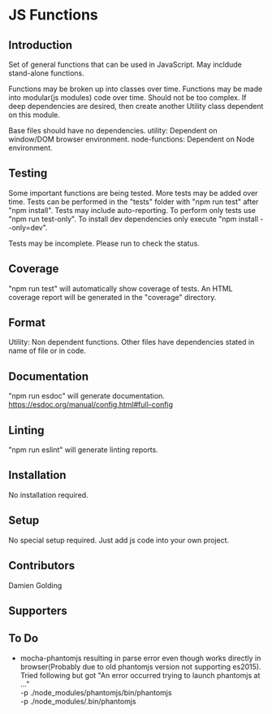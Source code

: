 # JS Functions

## Introduction

Set of general functions that can be used in JavaScript.
May incldude stand-alone functions.

Functions may be broken up into classes over time.
Functions may be made into modular(js modules) code over time.
Should not be too complex. If deep dependencies are desired, then create another Utility class dependent on this module.

Base files should have no dependencies.
utility: Dependent on window/DOM browser environment.
node-functions: Dependent on Node environment.

## Testing
Some important functions are being tested.
More tests may be added over time.
Tests can be performed in the "tests" folder with "npm run test" after "npm install". Tests may include auto-reporting. To perform only tests use "npm run test-only".
To install dev dependencies only execute "npm install --only=dev".

Tests may be incomplete. Please run to check the status.

## Coverage
"npm run test" will automatically show coverage of tests.
An HTML coverage report will be generated in the "coverage" directory.

## Format
Utility: Non dependent functions.
Other files have dependencies stated in name of file or in code.

## Documentation
"npm run esdoc" will generate documentation. 
https://esdoc.org/manual/config.html#full-config

## Linting
"npm run eslint" will generate linting reports.

## Installation

No installation required.

## Setup

No special setup required. Just add js code into your own project.

## Contributors

Damien Golding

## Supporters

## To Do
* mocha-phantomjs resulting in parse error even though works directly in browser(Probably due to old phantomjs version not supporting es2015).  
Tried following but got "An error occurred trying to launch phantomjs at ..."  
-p ./node_modules/phantomjs/bin/phantomjs  
-p ./node_modules/.bin/phantomjs  
